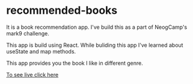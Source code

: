 # recommended-books
 
 
It is a book recommendation app. I've build this as a part of NeogCamp's mark9 challenge.


This app is build using React. While buliding this app I've learned about useState and map methods.

This app provides you the book I like in different genre. 

[To see live click here](https://kw0cbd.csb.app/)
